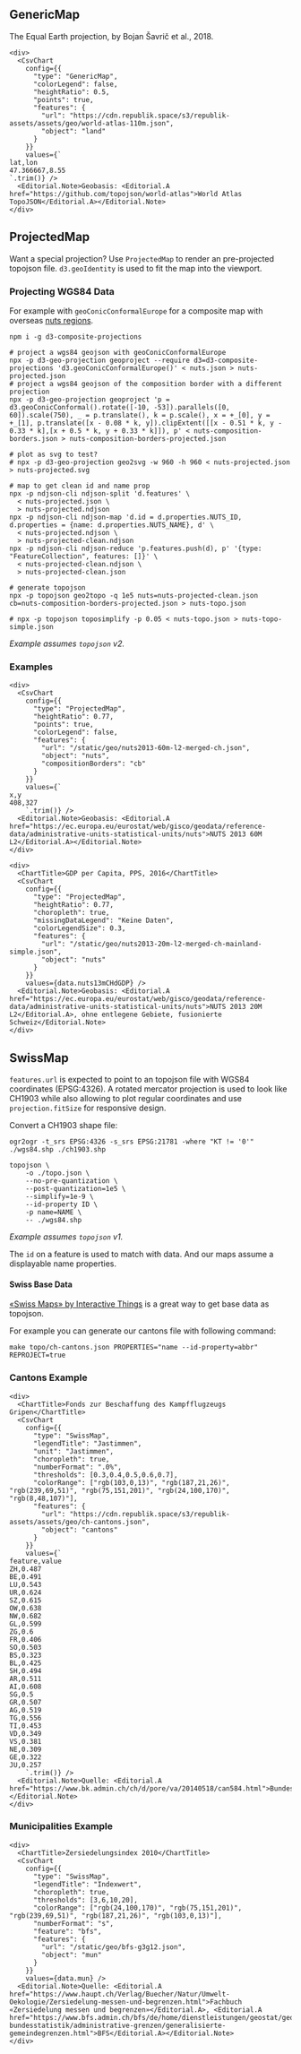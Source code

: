 ## GenericMap

The Equal Earth projection, by Bojan Šavrič et al., 2018.

```react
<div>
  <CsvChart
    config={{
      "type": "GenericMap",
      "colorLegend": false,
      "heightRatio": 0.5,
      "points": true,
      "features": {
        "url": "https://cdn.republik.space/s3/republik-assets/assets/geo/world-atlas-110m.json",
        "object": "land"
      }
    }}
    values={`
lat,lon
47.366667,8.55
`.trim()} />
  <Editorial.Note>Geobasis: <Editorial.A href="https://github.com/topojson/world-atlas">World Atlas TopoJSON</Editorial.A></Editorial.Note>
</div>
```

## ProjectedMap

Want a special projection? Use `ProjectedMap` to render an pre-projected topojson file. `d3.geoIdentity` is used to fit the map into the viewport.

### Projecting WGS84 Data

For example with `geoConicConformalEurope` for a composite map with overseas [nuts regions](https://ec.europa.eu/eurostat/web/gisco/geodata/reference-data/administrative-units-statistical-units/nuts).

```
npm i -g d3-composite-projections

# project a wgs84 geojson with geoConicConformalEurope 
npx -p d3-geo-projection geoproject --require d3=d3-composite-projections 'd3.geoConicConformalEurope()' < nuts.json > nuts-projected.json
# project a wgs84 geojson of the composition border with a different projection 
npx -p d3-geo-projection geoproject 'p = d3.geoConicConformal().rotate([-10, -53]).parallels([0, 60]).scale(750), _ = p.translate(), k = p.scale(), x = +_[0], y = +_[1], p.translate([x - 0.08 * k, y]).clipExtent([[x - 0.51 * k, y - 0.33 * k],[x + 0.5 * k, y + 0.33 * k]]), p' < nuts-composition-borders.json > nuts-composition-borders-projected.json

# plot as svg to test?
# npx -p d3-geo-projection geo2svg -w 960 -h 960 < nuts-projected.json > nuts-projected.svg

# map to get clean id and name prop
npx -p ndjson-cli ndjson-split 'd.features' \
  < nuts-projected.json \
  > nuts-projected.ndjson
npx -p ndjson-cli ndjson-map 'd.id = d.properties.NUTS_ID, d.properties = {name: d.properties.NUTS_NAME}, d' \
  < nuts-projected.ndjson \
  > nuts-projected-clean.ndjson
npx -p ndjson-cli ndjson-reduce 'p.features.push(d), p' '{type: "FeatureCollection", features: []}' \
  < nuts-projected-clean.ndjson \
  > nuts-projected-clean.json

# generate topojson
npx -p topojson geo2topo -q 1e5 nuts=nuts-projected-clean.json cb=nuts-composition-borders-projected.json > nuts-topo.json

# npx -p topojson toposimplify -p 0.05 < nuts-topo.json > nuts-topo-simple.json
```

_Example assumes `topojson` v2._

### Examples

```react
<div>
  <CsvChart
    config={{
      "type": "ProjectedMap",
      "heightRatio": 0.77,
      "points": true,
      "colorLegend": false,
      "features": {
        "url": "/static/geo/nuts2013-60m-l2-merged-ch.json",
        "object": "nuts",
        "compositionBorders": "cb"
      }
    }}
    values={`
x,y
408,327
    `.trim()} />
  <Editorial.Note>Geobasis: <Editorial.A href="https://ec.europa.eu/eurostat/web/gisco/geodata/reference-data/administrative-units-statistical-units/nuts">NUTS 2013 60M L2</Editorial.A></Editorial.Note>
</div>
```

```react
<div>
  <ChartTitle>GDP per Capita, PPS, 2016</ChartTitle>
  <CsvChart
    config={{
      "type": "ProjectedMap",
      "heightRatio": 0.77,
      "choropleth": true,
      "missingDataLegend": "Keine Daten",
      "colorLegendSize": 0.3,
      "features": {
        "url": "/static/geo/nuts2013-20m-l2-merged-ch-mainland-simple.json",
        "object": "nuts"
      }
    }}
    values={data.nuts13mCHdGDP} />
  <Editorial.Note>Geobasis: <Editorial.A href="https://ec.europa.eu/eurostat/web/gisco/geodata/reference-data/administrative-units-statistical-units/nuts">NUTS 2013 20M L2</Editorial.A>, ohne entlegene Gebiete, fusionierte Schweiz</Editorial.Note>
</div>
```

## SwissMap

`features.url` is expected to point to an topojson file with WGS84 coordinates (EPSG:4326). A rotated mercator projection is used to look like CH1903 while also allowing to plot regular coordinates and use `projection.fitSize` for responsive design.

Convert a CH1903 shape file:

```
ogr2ogr -t_srs EPSG:4326 -s_srs EPSG:21781 -where "KT != '0'" ./wgs84.shp ./ch1903.shp

topojson \
    -o ./topo.json \
    --no-pre-quantization \
    --post-quantization=1e5 \
    --simplify=1e-9 \
    --id-property ID \
    -p name=NAME \
    -- ./wgs84.shp
```

_Example assumes `topojson` v1._


The `id` on a feature is used to match with data. And our maps assume a displayable name properties.

#### Swiss Base Data

[«Swiss Maps» by Interactive Things](https://github.com/interactivethings/swiss-maps) is a great way to get base data as topojson.

For example you can generate our cantons file with following command:

```
make topo/ch-cantons.json PROPERTIES="name --id-property=abbr" REPROJECT=true
```

### Cantons Example

```react
<div>
  <ChartTitle>Fonds zur Beschaffung des Kampfflugzeugs Gripen</ChartTitle>
  <CsvChart
    config={{
      "type": "SwissMap",
      "legendTitle": "Jastimmen",
      "unit": "Jastimmen",
      "choropleth": true,
      "numberFormat": ".0%",
      "thresholds": [0.3,0.4,0.5,0.6,0.7],
      "colorRange": ["rgb(103,0,13)", "rgb(187,21,26)", "rgb(239,69,51)", "rgb(75,151,201)", "rgb(24,100,170)", "rgb(8,48,107)"],
      "features": {
        "url": "https://cdn.republik.space/s3/republik-assets/assets/geo/ch-cantons.json",
        "object": "cantons"
      }
    }}
    values={`
feature,value
ZH,0.487
BE,0.491
LU,0.543
UR,0.624
SZ,0.615
OW,0.638
NW,0.682
GL,0.599
ZG,0.6
FR,0.406
SO,0.503
BS,0.323
BL,0.425
SH,0.494
AR,0.511
AI,0.608
SG,0.5
GR,0.507
AG,0.519
TG,0.556
TI,0.453
VD,0.349
VS,0.381
NE,0.309
GE,0.322
JU,0.257
    `.trim()} />
  <Editorial.Note>Quelle: <Editorial.A href="https://www.bk.admin.ch/ch/d/pore/va/20140518/can584.html">Bundeskanzlei</Editorial.A></Editorial.Note>
</div>
```


### Municipalities Example

```react
<div>
  <ChartTitle>Zersiedelungsindex 2010</ChartTitle>
  <CsvChart
    config={{
      "type": "SwissMap",
      "legendTitle": "Indexwert",
      "choropleth": true,
      "thresholds": [3,6,10,20],
      "colorRange": ["rgb(24,100,170)", "rgb(75,151,201)", "rgb(239,69,51)", "rgb(187,21,26)", "rgb(103,0,13)"],
      "numberFormat": "s",
      "feature": "bfs",
      "features": {
        "url": "/static/geo/bfs-g3g12.json",
        "object": "mun"
      }
    }}
    values={data.mun} />
  <Editorial.Note>Quelle: <Editorial.A href="https://www.haupt.ch/Verlag/Buecher/Natur/Umwelt-Oekologie/Zersiedelung-messen-und-begrenzen.html">Fachbuch «Zersiedelung messen und begrenzen»</Editorial.A>, <Editorial.A href="https://www.bfs.admin.ch/bfs/de/home/dienstleistungen/geostat/geodaten-bundesstatistik/administrative-grenzen/generalisierte-gemeindegrenzen.html">BFS</Editorial.A></Editorial.Note>
</div>
```
